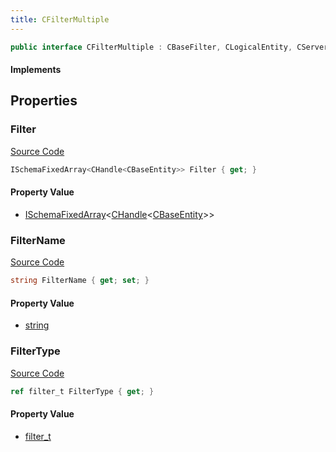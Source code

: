 ```yaml
---
title: CFilterMultiple
---
```


```csharp
public interface CFilterMultiple : CBaseFilter, CLogicalEntity, CServerOnlyEntity, CBaseEntity, CEntityInstance, ISchemaClass<CEntityInstance>, ISchemaClass<CBaseEntity>, ISchemaClass<CServerOnlyEntity>, ISchemaClass<CLogicalEntity>, ISchemaClass<CBaseFilter>, ISchemaClass<CFilterMultiple>, ISchemaField, ISchemaClass, INativeHandle
```

#### Implements

## Properties

### Filter

[Source Code](https://github.com/swiftly-solution/swiftlys2/blob/main/managed/src/SwiftlyS2.Generated/Schemas/Interfaces/CFilterMultiple.cs#L21)

```csharp
ISchemaFixedArray<CHandle<CBaseEntity>> Filter { get; }
```

#### Property Value

- [ISchemaFixedArray](/docs/api/shared/schemas/ischemafixedarray-1)<[CHandle](/docs/api/shared/natives/chandle-1)<[CBaseEntity](/docs/api/shared/schemadefinitions/cbaseentity)>>

### FilterName

[Source Code](https://github.com/swiftly-solution/swiftlys2/blob/main/managed/src/SwiftlyS2.Generated/Schemas/Interfaces/CFilterMultiple.cs#L19)

```csharp
string FilterName { get; set; }
```

#### Property Value

- [string](https://learn.microsoft.com/dotnet/api/system.string)

### FilterType

[Source Code](https://github.com/swiftly-solution/swiftlys2/blob/main/managed/src/SwiftlyS2.Generated/Schemas/Interfaces/CFilterMultiple.cs#L17)

```csharp
ref filter_t FilterType { get; }
```

#### Property Value

- [filter_t](/docs/api/shared/schemadefinitions/filter_t)

